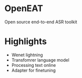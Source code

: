 # OpenEAT
Open source end-to-end ASR toolkit

# Highlights
- Wenet lightning
- Transfomrer language model
- Processing text online
- Adapter for finetuning